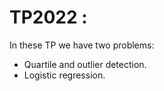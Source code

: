 #  TP2022 :
In these TP  we have two problems:
- Quartile and outlier detection.
- Logistic regression.
